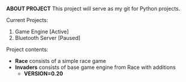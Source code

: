 **ABOUT PROJECT**
This project will serve as my git for Python projects.

Current Projects:
1) Game Engine        [Active]
2) Bluetooth Server   [Paused]

Project contents: 
* **Race** consists of a simple race game
* **Invaders** consists of base game engine from Race with additions
  * **VERSION=0.20**

